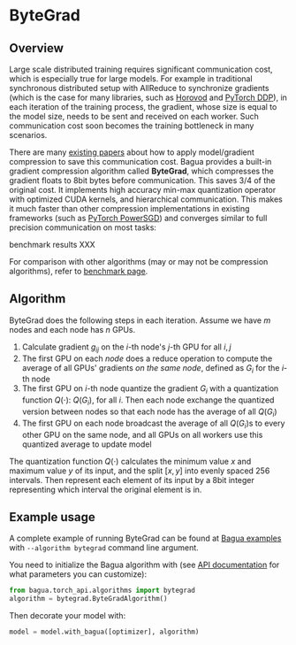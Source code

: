 # ByteGrad

## Overview

Large scale distributed training requires significant communication cost, which
is especially true for large models. For example in traditional synchronous
distributed setup with AllReduce to synchronize gradients (which is the case for
many libraries, such as [Horovod](https://github.com/horovod/horovod) and
[PyTorch DDP](https://pytorch.org/tutorials/intermediate/ddp_tutorial.html)), in
each iteration of the training process, the gradient, whose size is equal to the
model size, needs to be sent and received on each worker. Such communication
cost soon becomes the training bottleneck in many scenarios.

There are many [existing
papers](https://awesomeopensource.com/project/chester256/Model-Compression-Papers?categoryPage=21)
about how to apply model/gradient compression to save this communication cost.
Bagua provides a built-in gradient compression algorithm called **ByteGrad**,
which compresses the gradient floats to 8bit bytes before communication. This
saves 3/4 of the original cost. It implements high accuracy min-max quantization
operator with optimized CUDA kernels, and hierarchical communication. This makes
it much faster than other compression implementations in existing frameworks
(such as [PyTorch
PowerSGD](https://pytorch.org/docs/stable/ddp_comm_hooks.html#powersgd-communication-hook))
and converges similar to full precision communication on most tasks:

benchmark results XXX

For comparison with other algorithms (may or may not be compression algorithms),
refer to [benchmark page](../benchmark/index.html).

## Algorithm

ByteGrad does the following steps in each iteration. Assume we have $m$ nodes
and each node has $n$ GPUs.

1. Calculate gradient $g_{ij}$ on the $i$-th node's $j$-th GPU for all $i,j$
2. The first GPU on each *node* does a reduce operation to compute the average
   of all GPUs' gradients *on the same node*, defined as $G_i$ for the $i$-th
   node
3. The first GPU on $i$-th node quantize the gradient $G_i$ with a quantization
   function $Q(\cdot)$: $Q(G_i)$, for all $i$. Then each node exchange the
   quantized version between nodes so that each node has the average of all
   $Q(G_i)$
4. The first GPU on each node broadcast the average of all $Q(G_i)$s to every
   other GPU on the same node, and all GPUs on all workers use this quantized
   average to update model
   
The quantization function $Q(\cdot)$ calculates the minimum value $x$ and
maximum value $y$ of its input, and the split $[x, y]$ into evenly spaced 256
intervals. Then represent each element of its input by a 8bit integer
representing which interval the original element is in.

## Example usage

A complete example of running ByteGrad can be found at [Bagua examples](https://github.com/BaguaSys/examples/blob/main/benchmark/synthetic_benchmark.py)
with `--algorithm bytegrad` command line argument.

You need to initialize the Bagua algorithm with (see [API documentation](https://bagua.readthedocs.io/en/latest/autoapi/bagua/torch_api/algorithms/bytegrad/index.html) for what parameters you can customize):

```python
from bagua.torch_api.algorithms import bytegrad
algorithm = bytegrad.ByteGradAlgorithm()
```

Then decorate your model with:

```python
model = model.with_bagua([optimizer], algorithm)
```
